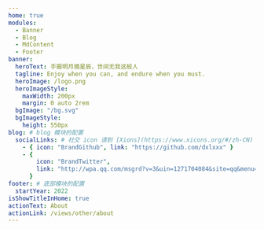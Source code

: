 ```yaml
---
home: true
modules:
  - Banner
  - Blog
  - MdContent
  - Footer
banner:
  heroText: 手握明月摘星辰，世间无我这般人
  tagline: Enjoy when you can, and endure when you must.
  heroImage: /logo.png
  heroImageStyle:
    maxWidth: 200px
    margin: 0 auto 2rem
  bgImage: "/bg.svg"
  bgImageStyle:
    height: 550px
blog: # blog 模块的配置
  socialLinks: # 社交 icon 请到 [Xions](https://www.xicons.org/#/zh-CN) 页面的 tabler 下获取，复制名称即可
    - { icon: "BrandGithub", link: "https://github.com/dxlxxx" }
    - {
        icon: "BrandTwitter",
        link: "http://wpa.qq.com/msgrd?v=3&uin=1271704084&site=qq&menu=yes",
      }
footer: # 底部模块的配置
  startYear: 2022
isShowTitleInHome: true
actionText: About
actionLink: /views/other/about
---
```


<!-- ## 快速开始

**npx**

```bash
# 初始化，并选择 2.x
npx @vuepress-reco/theme-cli init
```

**npm**

```bash
# 初始化，并选择 2.x
npm install @vuepress-reco/theme-cli@1.0.7 -g
theme-cli init
```

**yarn**

```bash
# 初始化，并选择 2.x
yarn global add @vuepress-reco/theme-cli@1.0.7
theme-cli init
```
 -->

